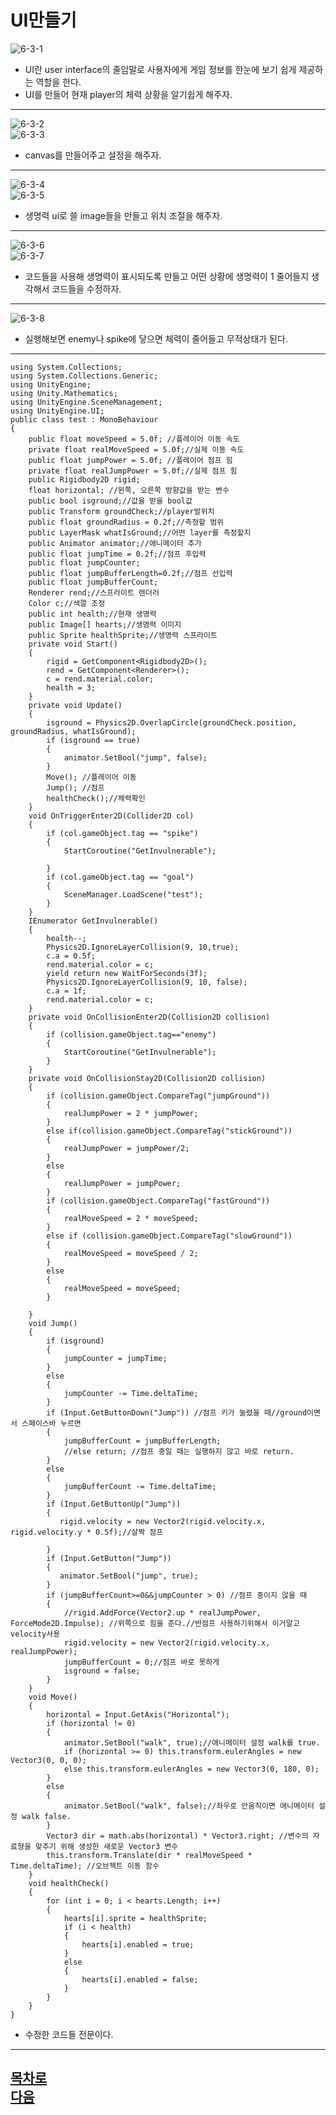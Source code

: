 UI만들기
=======================
![6-3-1](https://github.com/isp829/HU/blob/master/images/lecutre6/6-3/6-3-1.PNG)  
* UI란 user interface의 줄임말로 사용자에게 게임 정보를 한눈에 보기 쉽게 제공하는 역할을 한다.  
* UI를 만들어 현재 player의 체력 상황을 알기쉽게 해주자.  
--------------------------------------     
![6-3-2](https://github.com/isp829/HU/blob/master/images/lecutre6/6-3/6-3-2.PNG)  
![6-3-3](https://github.com/isp829/HU/blob/master/images/lecutre6/6-3/6-3-3.PNG)  
* canvas를 만들어주고 설정을 해주자.  
--------------------------------------     
![6-3-4](https://github.com/isp829/HU/blob/master/images/lecutre6/6-3/6-3-4.PNG)  
![6-3-5](https://github.com/isp829/HU/blob/master/images/lecutre6/6-3/6-3-5.PNG)  
* 생명력 ui로 쓸 image들을 만들고 위치 조절을 해주자.   
--------------------------------------     
![6-3-6](https://github.com/isp829/HU/blob/master/images/lecutre6/6-3/6-3-6.PNG)  
![6-3-7](https://github.com/isp829/HU/blob/master/images/lecutre6/6-3/6-3-7.PNG)  
* 코드들을 사용해 생명력이 표시되도록 만들고 어떤 상황에 생명력이 1 줄어들지 생각해서 코드들을 수정하자.  
--------------------------------------  
![6-3-8](https://github.com/isp829/HU/blob/master/images/lecutre6/6-3/6-3-8.PNG)  
* 실행해보면 enemy나 spike에 닿으면 체력이 줄어들고 무적상태가 된다.   
--------------------------------------     
```
using System.Collections;
using System.Collections.Generic;
using UnityEngine;
using Unity.Mathematics;
using UnityEngine.SceneManagement;
using UnityEngine.UI;
public class test : MonoBehaviour
{
    public float moveSpeed = 5.0f; //플레이어 이동 속도
    private float realMoveSpeed = 5.0f;//실제 이동 속도
    public float jumpPower = 5.0f; //플레이어 점프 힘
    private float realJumpPower = 5.0f;//실제 점프 힘
    public Rigidbody2D rigid;
    float horizontal; //왼쪽, 오른쪽 방향값을 받는 변수
    public bool isground;//값을 받을 bool값
    public Transform groundCheck;//player발위치
    public float groundRadius = 0.2f;//측정할 범위
    public LayerMask whatIsGround;//어떤 layer를 측정할지
    public Animator animator;//애니메이터 추가
    public float jumpTime = 0.2f;//점프 후입력
    public float jumpCounter;
    public float jumpBufferLength=0.2f;//점프 선입력
    public float jumpBufferCount;
    Renderer rend;//스프라이트 렌더러   
    Color c;//색깔 조정
    public int health;//현재 생명력
    public Image[] hearts;//생명력 이미지
    public Sprite healthSprite;//생명력 스프라이트 
    private void Start()
    {
        rigid = GetComponent<Rigidbody2D>();
        rend = GetComponent<Renderer>();
        c = rend.material.color;
        health = 3;
    }
    private void Update()
    {
        isground = Physics2D.OverlapCircle(groundCheck.position, groundRadius, whatIsGround);
        if (isground == true)
        {
            animator.SetBool("jump", false);
        }
        Move(); //플레이어 이동
        Jump(); //점프  
        healthCheck();//체력확인
    }
    void OnTriggerEnter2D(Collider2D col)
    {
        if (col.gameObject.tag == "spike")
        {
            StartCoroutine("GetInvulnerable");
           
        }
        if (col.gameObject.tag == "goal")
        {
            SceneManager.LoadScene("test");
        }
    }
    IEnumerator GetInvulnerable() 
    {
        health--;
        Physics2D.IgnoreLayerCollision(9, 10,true);
        c.a = 0.5f;
        rend.material.color = c;
        yield return new WaitForSeconds(3f);
        Physics2D.IgnoreLayerCollision(9, 10, false);
        c.a = 1f;
        rend.material.color = c;
    }
    private void OnCollisionEnter2D(Collision2D collision)
    {
        if (collision.gameObject.tag=="enemy")
        {
            StartCoroutine("GetInvulnerable");
        }
    }
    private void OnCollisionStay2D(Collision2D collision)
    {
        if (collision.gameObject.CompareTag("jumpGround"))
        {
            realJumpPower = 2 * jumpPower;
        }
        else if(collision.gameObject.CompareTag("stickGround"))
        {
            realJumpPower = jumpPower/2;
        }
        else
        {
            realJumpPower = jumpPower;
        }
        if (collision.gameObject.CompareTag("fastGround"))
        {
            realMoveSpeed = 2 * moveSpeed;
        }
        else if (collision.gameObject.CompareTag("slowGround"))
        {
            realMoveSpeed = moveSpeed / 2;
        }
        else
        {
            realMoveSpeed = moveSpeed;
        }

    }
    void Jump()
    {
        if (isground)
        {
            jumpCounter = jumpTime;
        }
        else
        {
            jumpCounter -= Time.deltaTime;
        }
        if (Input.GetButtonDown("Jump")) //점프 키가 눌렸을 때//ground이면서 스페이스바 누르면 
        {
            jumpBufferCount = jumpBufferLength; 
            //else return; //점프 중일 때는 실행하지 않고 바로 return.
        }
        else
        {
            jumpBufferCount -= Time.deltaTime;
        }
        if (Input.GetButtonUp("Jump")) 
        {
           rigid.velocity = new Vector2(rigid.velocity.x, rigid.velocity.y * 0.5f);//살짝 점프
           
        }
        if (Input.GetButton("Jump"))
        {
           animator.SetBool("jump", true);
        }
        if (jumpBufferCount>=0&&jumpCounter > 0) //점프 중이지 않을 때
        {
            //rigid.AddForce(Vector2.up * realJumpPower, ForceMode2D.Impulse); //위쪽으로 힘을 준다.//반점프 사용하기위해서 이거말고 velocity사용
            rigid.velocity = new Vector2(rigid.velocity.x, realJumpPower);
            jumpBufferCount = 0;//점프 바로 못하게
            isground = false;
        }
    }
    void Move()
    {
        horizontal = Input.GetAxis("Horizontal");
        if (horizontal != 0)
        {
            animator.SetBool("walk", true);//애니메이터 설정 walk를 true.
            if (horizontal >= 0) this.transform.eulerAngles = new Vector3(0, 0, 0);
            else this.transform.eulerAngles = new Vector3(0, 180, 0);
        }
        else 
        {
            animator.SetBool("walk", false);//좌우로 안움직이면 애니메이터 설정 walk false.
        }
        Vector3 dir = math.abs(horizontal) * Vector3.right; //변수의 자료형을 맞추기 위해 생성한 새로운 Vector3 변수
        this.transform.Translate(dir * realMoveSpeed * Time.deltaTime); //오브젝트 이동 함수
    }
    void healthCheck() 
    {
        for (int i = 0; i < hearts.Length; i++) 
        {
            hearts[i].sprite = healthSprite;
            if (i < health)
            {
                hearts[i].enabled = true;
            }
            else 
            {
                hearts[i].enabled = false;
            }
        }
    }
}

```
* 수정한 코드들 전문이다.  
-------------
[목차로](https://github.com/isp829/HU/blob/master/README.md)  
[다음](https://github.com/isp829/HU/blob/master/lecture/lecture3-3.md)   
-----------------------------  

